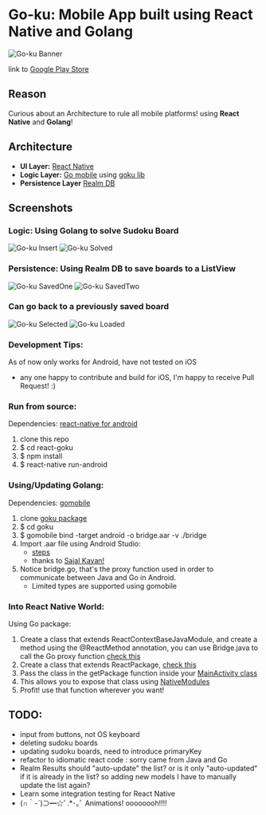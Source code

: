 Go-ku: Mobile App built using React Native and Golang
=====

![Go-ku Banner](https://cloud.githubusercontent.com/assets/6182543/13706057/835c3a46-e771-11e5-9c92-385b6c5c4cf8.png)

link to [Google Play Store](https://play.google.com/store/apps/details?id=com.miguelespinoza.goku)

## Reason
Curious about an Architecture to rule all mobile platforms! using **React Native** and **Golang**!

## Architecture
* **UI Layer:** [React Native](https://facebook.github.io/react-native/)
* **Logic Layer:** [Go mobile](https://godoc.org/golang.org/x/mobile/cmd/gomobile) using [goku lib](https://github.com/miguelespinoza/goku)
* **Persistence Layer** [Realm DB](https://realm.io/docs/react-native/latest/)

## Screenshots

### **Logic:** Using Golang to solve Sudoku Board
![Go-ku Insert](https://cloud.githubusercontent.com/assets/6182543/13706010/5b7ca2ea-e771-11e5-81fd-b2f830e03d20.png)
![Go-ku Solved](https://cloud.githubusercontent.com/assets/6182543/13706012/5b7d6fa4-e771-11e5-8bce-1295b23a163e.png)

### **Persistence:** Using Realm DB to save boards to a ListView
![Go-ku SavedOne](https://cloud.githubusercontent.com/assets/6182543/13706011/5b7cbfaa-e771-11e5-88c4-43c6152db7da.png)
![Go-ku SavedTwo](https://cloud.githubusercontent.com/assets/6182543/13706009/5b7c6690-e771-11e5-834e-b83278454d57.png)

### Can go back to a previously saved board
![Go-ku Selected](https://cloud.githubusercontent.com/assets/6182543/13706013/5b7f7c36-e771-11e5-968e-acc0099aad00.png)
![Go-ku Loaded](https://cloud.githubusercontent.com/assets/6182543/13706267/69b133a2-e772-11e5-950e-e270b6de4a8c.png)

### Development Tips:
As of now only works for Android, have not tested on iOS
* any one happy to contribute and build for iOS, I'm happy to receive Pull Request! :)

### Run from source:
Dependencies: [react-native for android](https://facebook.github.io/react-native/docs/getting-started.html#content)

1. clone this repo
2. $ cd react-goku
3. $ npm install
4. $ react-native run-android

### Using/Updating Golang:
Dependencies: [gomobile](https://godoc.org/golang.org/x/mobile/cmd/gomobile)

1. clone [goku package](https://github.com/miguelespinoza/goku)
2. $ cd goku
2. $ gomobile bind -target android -o bridge.aar -v ./bridge
3. Import .aar file using Android Studio:
	* [steps](http://imgur.com/a/dEewm)
	* thanks to [Sajal Kayan!](http://www.sajalkayan.com/post/android-apps-golang.html)
4. Notice bridge.go, that's the proxy function used in order to communicate between Java and Go in Android.
	* Limited types are supported using gomobile

### Into React Native World:
Using Go package:
1. Create a class that extends ReactContextBaseJavaModule, and create a method using the @ReactMethod annotation, you can use Bridge.java to call the Go proxy function [check this](https://github.com/miguelespinoza/react-goku/blob/master/android/app/src/main/java/com/miguelespinoza/goku/SudokuSolverModule.java#L30-L42)
2. Create a class that extends ReactPackage, [check this](https://github.com/miguelespinoza/react-goku/blob/master/android/app/src/main/java/com/miguelespinoza/goku/GokuReactPackage.java)
3. Pass the class in the getPackage function inside your [MainActivity class](https://github.com/miguelespinoza/react-goku/blob/master/android/app/src/main/java/com/miguelespinoza/goku/MainActivity.java#L41)
4. This allows you to expose that class using [NativeModules](https://github.com/miguelespinoza/react-goku/blob/master/app/native/SolverAndroid.js)
5. Profit! use that function wherever you want!

## TODO:
* input from buttons, not OS keyboard
* deleting sudoku boards
* updating sudoku boards, need to introduce primaryKey
* refactor to idiomatic react code : sorry came from Java and Go
* Realm Results should "auto-update" the list? or is it only "auto-updated" if it is already in the list? so adding new models I have to manually update the list again?
* Learn some integration testing for React Native
* (∩｀-´)⊃━☆ﾟ.*･｡ﾟ Animations! oooooooh!!!!
